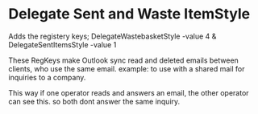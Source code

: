 # Delegate Sent and Waste ItemStyle


Adds the registery keys;
DelegateWastebasketStyle -value 4
&
DelegateSentItemsStyle -value 1

These RegKeys make Outlook sync read and deleted emails between clients, who use the same email.
example: to use with a shared mail for inquiries to a company.

This way if one operator reads and answers an email, the other operator can see this. so both dont answer the same inquiry.
